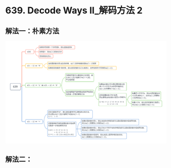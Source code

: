 # 639. Decode Ways II_解码方法 2



## 解法一：朴素方法



![solve1](https://raw.githubusercontent.com/KimmiGYH/LeetCode_Notes_Public/master/Section05_Solutions/0639_Decode%20Ways%20II_%E8%A7%A3%E7%A0%81%E6%96%B9%E6%B3%95%202/solve1.png)



## 解法二：